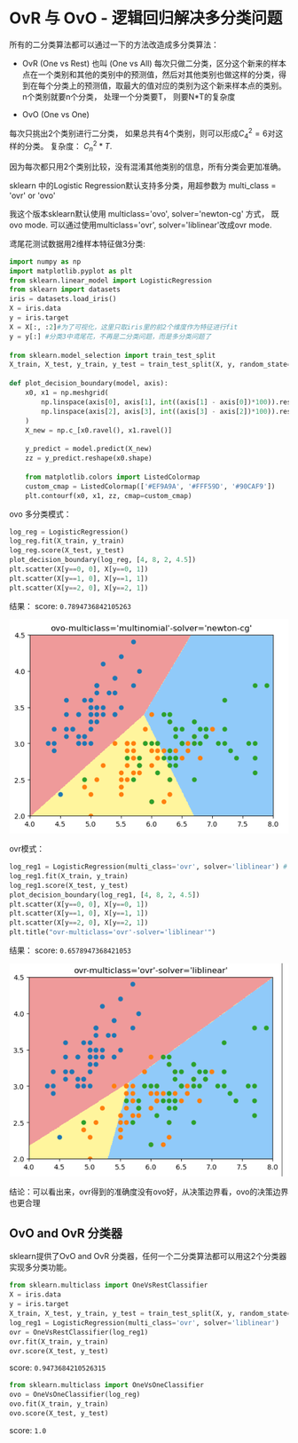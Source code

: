 # OvR 与 OvO - 逻辑回归解决多分类问题

所有的二分类算法都可以通过一下的方法改造成多分类算法：
- OvR (One vs Rest) 也叫 (One vs All)
每次只做二分类，区分这个新来的样本点在一个类别和其他的类别中的预测值，然后对其他类别也做这样的分类，得到在每个分类上的预测值，取最大的值对应的类别为这个新来样本点的类别。   
n个类别就要n个分类， 处理一个分类要T， 则要N*T的复杂度

- OvO (One vs One)

每次只挑出2个类别进行二分类， 如果总共有4个类别，则可以形成$C_4^2 = 6$对这样的分类。 复杂度： $C_n^2 * T$. 

因为每次都只用2个类别比较，没有混淆其他类别的信息，所有分类会更加准确。 


sklearn 中的Logistic Regression默认支持多分类，用超参数为 multi_class = 'ovr' or 'ovo'

我这个版本sklearn默认使用 multiclass='ovo', solver='newton-cg' 方式， 既ovo mode.
可以通过使用multiclass='ovr', solver='liblinear'改成ovr mode.

鸢尾花测试数据用2维样本特征做3分类:


```python
import numpy as np
import matplotlib.pyplot as plt
from sklearn.linear_model import LogisticRegression
from sklearn import datasets
iris = datasets.load_iris()
X = iris.data
y = iris.target
X = X[:, :2]#为了可视化，这里只取iris里的前2个维度作为特征进行fit
y = y[:] #分类3中鸢尾花，不再是二分类问题，而是多分类问题了

from sklearn.model_selection import train_test_split
X_train, X_test, y_train, y_test = train_test_split(X, y, random_state=666)

def plot_decision_boundary(model, axis):
    x0, x1 = np.meshgrid(
        np.linspace(axis[0], axis[1], int((axis[1] - axis[0])*100)).reshape(-1, 1), 
        np.linspace(axis[2], axis[3], int((axis[3] - axis[2])*100)).reshape(-1, 1)
    )
    X_new = np.c_[x0.ravel(), x1.ravel()]

    y_predict = model.predict(X_new)
    zz = y_predict.reshape(x0.shape)

    from matplotlib.colors import ListedColormap
    custom_cmap = ListedColormap(['#EF9A9A', '#FFF59D', '#90CAF9'])
    plt.contourf(x0, x1, zz, cmap=custom_cmap)
```

ovo 多分类模式：
```python
log_reg = LogisticRegression()
log_reg.fit(X_train, y_train)
log_reg.score(X_test, y_test)
plot_decision_boundary(log_reg, [4, 8, 2, 4.5])
plt.scatter(X[y==0, 0], X[y==0, 1])
plt.scatter(X[y==1, 0], X[y==1, 1])
plt.scatter(X[y==2, 0], X[y==2, 1])
```

结果： 
score: `0.7894736842105263`

![](images/9-8-ovo.png)

ovr模式：

```python
log_reg1 = LogisticRegression(multi_class='ovr', solver='liblinear') # 这个方式是ovr的方式
log_reg1.fit(X_train, y_train)
log_reg1.score(X_test, y_test)
plot_decision_boundary(log_reg1, [4, 8, 2, 4.5])
plt.scatter(X[y==0, 0], X[y==0, 1])
plt.scatter(X[y==1, 0], X[y==1, 1])
plt.scatter(X[y==2, 0], X[y==2, 1])
plt.title("ovr-multiclass='ovr'-solver='liblinear'")
```
结果： 
score: `0.6578947368421053`

![](images/9-8-ovr.png)

结论：可以看出来，ovr得到的准确度没有ovo好，从决策边界看，ovo的决策边界也更合理


## OvO and OvR 分类器

sklearn提供了OvO and OvR 分类器，任何一个二分类算法都可以用这2个分类器实现多分类功能。 

```python
from sklearn.multiclass import OneVsRestClassifier
X = iris.data
y = iris.target
X_train, X_test, y_train, y_test = train_test_split(X, y, random_state=666)
log_reg1 = LogisticRegression(multi_class='ovr', solver='liblinear')
ovr = OneVsRestClassifier(log_reg1)
ovr.fit(X_train, y_train)
ovr.score(X_test, y_test)

```
score: `0.9473684210526315`

```python
from sklearn.multiclass import OneVsOneClassifier
ovo = OneVsOneClassifier(log_reg)
ovo.fit(X_train, y_train)
ovo.score(X_test, y_test)
```

score: `1.0`